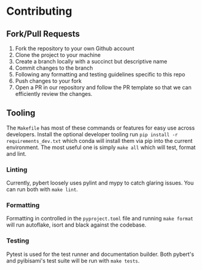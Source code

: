 # Contributing

## Fork/Pull Requests

1. Fork the repository to your own Github account
2. Clone the project to your machine
3. Create a branch locally with a succinct but descriptive name
4. Commit changes to the branch
5. Following any formatting and testing guidelines specific to this repo
6. Push changes to your fork
7. Open a PR in our repository and follow the PR template so that we can efficiently review the changes.

## Tooling

The `Makefile` has most of these commands or features for easy use across developers.  Install the
optional developer tooling run `pip install -r requirements_dev.txt` which conda will install them
via pip into the current environment.  The most useful one is simply `make all` which will test,
format and lint.

### Linting

Currently, pybert loosely uses pylint and mypy to catch glaring issues. You can run both with `make lint`.

### Formatting

Formatting in controlled in the `pyproject.toml` file and running `make format` will run autoflake,
isort and black against the codebase.

### Testing

Pytest is used for the test runner and documentation builder. Both pybert's and pyibisami's test suite
will be run with `make tests`.
